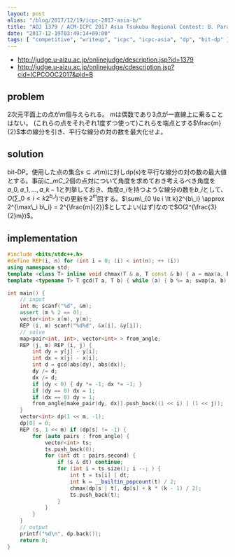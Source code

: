 ```yaml
---
layout: post
alias: "/blog/2017/12/19/icpc-2017-asia-b/"
title: "AOJ 1379 / ACM-ICPC 2017 Asia Tsukuba Regional Contest: B. Parallel Lines"
date: "2017-12-19T03:49:14+09:00"
tags: [ "competitive", "writeup", "icpc", "icpc-asia", "dp", "bit-dp" ]
---
```


-   <http://judge.u-aizu.ac.jp/onlinejudge/description.jsp?id=1379>
-   <http://judge.u-aizu.ac.jp/onlinejudge/cdescription.jsp?cid=ICPCOOC2017&pid=B>

## problem

$2$次元平面上の点が$m$個与えられる。
$m$は偶数であり$3$点が一直線上に乗ることはない。
(これらの点をそれぞれ$1$度ずつ使って)これらを端点とする$\frac{m}{2}$本の線分を引き、平行な線分の対の数を最大化せよ。

## solution

bit-DP。使用した点の集合$s \subseteq \mathcal{P}(m)$に対し$\mathrm{dp}(s)$を平行な線分の対の数の最大値とする。事前に${}\_mC\_2$個の点対について角度を求めておき考えるべき角度を$a\_0, a\_1, \dots, a\_{k-1}$と列挙しておき、角度$a\_i$を持つような線分の数を$b\_i$として、$O(\sum\_{0 \le i \lt k}2^{b\_i})$での更新を$2^m$回する。$\sum\_{0 \le i \lt k}2^{b\_i} \approx 2^{\max\_i b\_i} = 2^{\frac{m}{2}}$としてよい(はず)なので$O(2^{\frac{3}{2}m})$。

## implementation

``` c++
#include <bits/stdc++.h>
#define REP(i, n) for (int i = 0; (i) < int(n); ++ (i))
using namespace std;
template <class T> inline void chmax(T & a, T const & b) { a = max(a, b); }
template <typename T> T gcd(T a, T b) { while (a) { b %= a; swap(a, b); } return b; }

int main() {
    // input
    int m; scanf("%d", &m);
    assert (m % 2 == 0);
    vector<int> x(m), y(m);
    REP (i, m) scanf("%d%d", &x[i], &y[i]);
    // solve
    map<pair<int, int>, vector<int> > from_angle;
    REP (j, m) REP (i, j) {
        int dy = y[j] - y[i];
        int dx = x[j] - x[i];
        int d = gcd(abs(dy), abs(dx));
        dy /= d;
        dx /= d;
        if (dy < 0) { dy *= -1; dx *= -1; }
        if (dy == 0) dx = 1;
        if (dx == 0) dy = 1;
        from_angle[make_pair(dy, dx)].push_back((1 << i) | (1 << j));
    }
    vector<int> dp(1 << m, -1);
    dp[0] = 0;
    REP (s, 1 << m) if (dp[s] != -1) {
        for (auto pairs : from_angle) {
            vector<int> ts;
            ts.push_back(0);
            for (int dt : pairs.second) {
                if (s & dt) continue;
                for (int i = ts.size(); i --; ) {
                    int t = ts[i] | dt;
                    int k = __builtin_popcount(t) / 2;
                    chmax(dp[s | t], dp[s] + k * (k - 1) / 2);
                    ts.push_back(t);
                }
            }
        }
    }
    // output
    printf("%d\n", dp.back());
    return 0;
}
```

